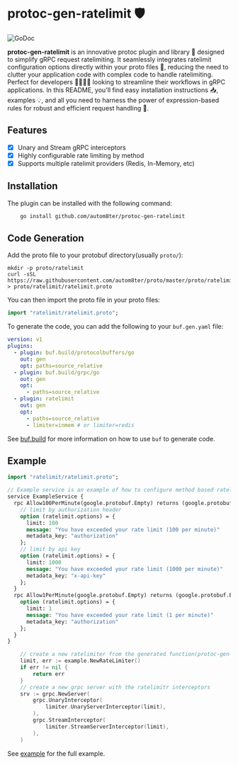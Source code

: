 # protoc-gen-ratelimit 🛡️

![GoDoc](https://godoc.org/github.com/autom8ter/protoc-gen-ratelimit?status.svg)

**protoc-gen-ratelimit** is an innovative protoc plugin and library 🌟 designed to simplify gRPC request
ratelimiting.
It seamlessly integrates ratelimit configuration options directly within your proto files 📝, reducing the need to clutter your
application code with complex code to handle ratelimiting.
Perfect for developers 👨‍💻👩‍💻 looking to streamline their workflows in gRPC applications.
In this README, you'll find easy installation instructions 📥, examples 💡, and all you need to harness the power of
expression-based rules for robust and efficient request handling 💼.

## Features

- [x] Unary and Stream gRPC interceptors
- [x] Highly configurable rate limiting by method
- [x] Supports multiple ratelimit providers (Redis, In-Memory, etc)

## Installation

The plugin can be installed with the following command:

```bash
    go install github.com/autom8ter/protoc-gen-ratelimit
```

## Code Generation

Add the proto file to your protobuf directory(usually `proto/`):

    mkdir -p proto/ratelimit
    curl -sSL https://raw.githubusercontent.com/autom8ter/proto/master/proto/ratelimit/ratelimit.proto > proto/ratelimit/ratelimit.proto

You can then import the proto file in your proto files:

```proto
import "ratelimit/ratelimit.proto";
```

To generate the code, you can add the following to your `buf.gen.yaml` file:

```yaml
version: v1
plugins:
  - plugin: buf.build/protocolbuffers/go
    out: gen
    opt: paths=source_relative
  - plugin: buf.build/grpc/go
    out: gen
    opt:
      - paths=source_relative
  - plugin: ratelimit
    out: gen
    opt:
      - paths=source_relative
      - limiter=inmem # or limiter=redis
```
See [buf.build](https://buf.build/docs/ecosystem/cli-overview) for more information on how to use `buf` to generate code.

## Example

```protobuf
import "ratelimit/ratelimit.proto";

// Example service is an example of how to configure method based ratelimits(per minute)
service ExampleService {
  rpc Allow100PerMinute(google.protobuf.Empty) returns (google.protobuf.Empty) {
    // limit by authorization header
    option (ratelimit.options) = {
      limit: 100
      message: "You have exceeded your rate limit (100 per minute)"
      metadata_key: "authorization"
    };
    // limit by api key
    option (ratelimit.options) = {
      limit: 1000
      message: "You have exceeded your rate limit (1000 per minute)"
      metadata_key: "x-api-key"
    };
  }
  rpc Allow1PerMinute(google.protobuf.Empty) returns (google.protobuf.Empty) {
    option (ratelimit.options) = {
      limit: 1
      message: "You have exceeded your rate limit (1 per minute)"
      metadata_key: "authorization"
    };
  }
}

```

```go
    // create a new ratelimiter from the generated function(protoc-gen-ratelimit)
	limit, err := example.NewRateLimiter()
	if err != nil {
		return err
	}
	// create a new grpc server with the ratelimitr interceptors
	srv := grpc.NewServer(
		grpc.UnaryInterceptor(
			limiter.UnaryServerInterceptor(limit),
		),
		grpc.StreamInterceptor(
			limiter.StreamServerInterceptor(limit),
		),
	)
```

See [example](example) for the full example.
